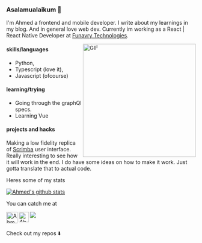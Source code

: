 ### Asalamualaikum 👋 
I'm Ahmed a frontend and mobile developer. I write about my learnings in my blog. And in general love web dev.
Currently im working as a React | React Native Developer at [Funavry Technologies](https://www.funavry.com/).

<img align="right" alt="GIF" height="300px" src="https://media.giphy.com/media/xT9IgzoKnwFNmISR8I/giphy.gif" />

#### skills/languages
* Python, 
* Typescript (love it), 
* Javascript (ofcourse)


#### learning/trying
- Going through the graphQl specs.
- Learning Vue



#### projects and hacks
Making a low fidelity replica of [Scrimba](https://scrimba.com/) user interface. Really interesting to see how it will work in the end. I do have some ideas on how to make it work. Just gotta translate that to actual code. 


Heres some of my stats 

[![Ahmed's github stats](https://github-readme-stats.vercel.app/api?username=AhmedKhattak)](https://github.com/AhmedKhattak/github-readme-stats)

You can catch me at

<a href="https://dev.to/ahmedrafiullahk" target="_blank">
 <img align="left" src="https://d2fltix0v2e0sb.cloudfront.net/dev-badge.svg" alt="Ahmed Rafiullah's DEV Profile" height="30" width="30">
</a>     

<a href="https://www.linkedin.com/in/ahmedkhattak/"  target="_blank">
   <img align="left" alt="Ahmed's LinkdeIN" width="27px" src="https://cdn.jsdelivr.net/npm/simple-icons@v3/icons/linkedin.svg" />
</a>

<a href="https://www.codewars.com/users/AhmedKhattak"  target="_blank"><img src="https://www.codewars.com/users/AhmedKhattak/badges/micro"/></a>

<br/>
Check out my repos ⬇️  



